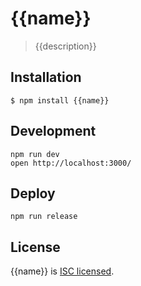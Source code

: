 
# {{name}}

  > {{description}}

## Installation

    $ npm install {{name}}

## Development

    npm run dev
    open http://localhost:3000/

## Deploy

    npm run release

## License

  {{name}} is [ISC licensed](LICENSE).
